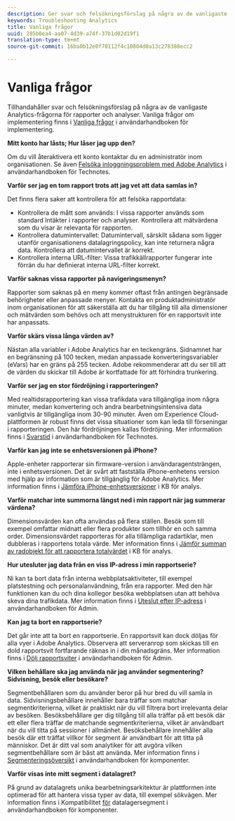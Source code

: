 ```yaml
---
description: Ger svar och felsökningsförslag på några av de vanligaste Analytics-frågorna.
keywords: Troubleshooting Analytics
title: Vanliga frågor
uuid: 285b0ea4-aa07-4d39-a74f-37b1d02d19f1
translation-type: tm+mt
source-git-commit: 16ba0b12e0f70112f4c10804d0a13c278388ecc2

---
```



# Vanliga frågor

Tillhandahåller svar och felsökningsförslag på några av de vanligaste Analytics-frågorna för rapporter och analyser. Vanliga frågor om implementering finns i [Vanliga frågor](/help/implement/faq.md) i användarhandboken för implementering.

**Mitt konto har låsts; Hur låser jag upp den?**

Om du vill återaktivera ett konto kontaktar du en administratör inom organisationen. Se även [Felsöka inloggningsproblem med Adobe Analytics](/help/technotes/troubleshoot-login.md) i användarhandboken för Technotes.

**Varför ser jag en tom rapport trots att jag vet att data samlas in?**

Det finns flera saker att kontrollera för att felsöka rapportdata:

* Kontrollera de mått som används: I vissa rapporter används som standard Intäkter i rapporter och analyser. Kontrollera att mätvärdena som du visar är relevanta för rapporten.
* Kontrollera datumintervallet: Datumintervall, särskilt sådana som ligger utanför organisationens datalagringspolicy, kan inte returnera några data. Kontrollera att datumintervallet är korrekt.
* Kontrollera interna URL-filter: Vissa trafikkällrapporter fungerar inte förrän du har definierat interna URL-filter korrekt.

**Varför saknas vissa rapporter på navigeringsmenyn?**

Rapporter som saknas på en meny kommer oftast från antingen begränsade behörigheter eller anpassade menyer. Kontakta en produktadministratör inom organisationen för att säkerställa att du har tillgång till alla dimensioner och mätvärden som behövs och att menystrukturen för en rapportsvit inte har anpassats.

**Varför skärs vissa långa värden av?**

Nästan alla variabler i Adobe Analytics har en teckengräns. Sidnamnet har en begränsning på 100 tecken, medan anpassade konverteringsvariabler (eVars) har en gräns på 255 tecken. Adobe rekommenderar att du ser till att de värden du skickar till Adobe är kortfattade för att förhindra trunkering.

**Varför ser jag en stor fördröjning i rapporteringen?**

Med realtidsrapportering kan vissa trafikdata vara tillgängliga inom några minuter, medan konvertering och andra bearbetningsintensiva data vanligtvis är tillgängliga inom 30-90 minuter. Även om Experience Cloud-plattformen är robust finns det vissa situationer som kan leda till förseningar i rapporteringen. Den här fördröjningen kallas fördröjning. Mer information finns i [Svarstid](/help/technotes/latency.md) i användarhandboken för Technotes.

**Varför kan jag inte se enhetsversionen på iPhone?**

Apple-enheter rapporterar sin firmware-version i användaragentsträngen, inte i enhetsversionen. Det är svårt att fastställa iPhone-enhetens version med hjälp av information som är tillgänglig för Adobe Analytics. Mer information finns i [Jämföra iPhone-enhetsversioner](https://helpx.adobe.com/analytics/kb/comparing-iphone-device-versions.html) i KB för analys.

**Varför matchar inte summorna längst ned i min rapport när jag summerar värdena?**

Dimensionsvärden kan ofta användas på flera ställen. Besök som till exempel omfattar midnatt eller flera produkter som tillhör en och samma order. Dimensionsvärdet rapporteras för alla tillämpliga radartiklar, men dubbleras i rapportens totala värde. Mer information finns i [Jämför summan av radobjekt för att rapportera totalvärdet](https://helpx.adobe.com/analytics/kb/sum-line-items-different-from-total.html) i KB för analys.

**Hur utesluter jag data från en viss IP-adress i min rapportserie?**

Ni kan ta bort data från interna webbplatsaktiviteter, till exempel platstestning och personalanvändning, från era rapporter. Med den här funktionen kan du och dina kollegor besöka webbplatsen utan att behöva skeva dina trafikdata. Mer information finns i [Uteslut efter IP-adress](/help/admin/admin/exclude-ip.md) i användarhandboken för Admin.

**Kan jag ta bort en rapportserie?**

Det går inte att ta bort en rapportserie. En rapportsvit kan dock döljas för alla vyer i Adobe Analytics. Observera att serveranrop som skickas till en dold rapportsvit fortfarande räknas in i din månadsgräns. Mer information finns i [Dölj rapportsviter](/help/admin/company/c-hide-report-suites.md) i användarhandboken för Admin.

**Vilken behållare ska jag använda när jag använder segmentering? Sidvisning, besök eller besökare?**

Segmentbehållaren som du använder beror på hur bred du vill samla in data. Sidvisningsbehållare innehåller bara träffar som matchar segmentkriterierna, vilket är praktiskt när du vill filtrera bort irrelevanta delar av besöken. Besöksbehållare ger dig tillgång till alla träffar på ett besök där ett eller flera träffar de matchande segmentkriterierna, vilket är användbart när du vill titta på sessioner i allmänhet. Besöksbehållare innehåller alla besök där ett träffat villkor för segment är användbart för att titta på människor. Det är ditt val som analytiker för att avgöra vilken segmentbehållare som är bäst att använda. Mer information finns i [Segmenteringsöversikt](/help/components/c-segmentation/seg-overview.md) i användarhandboken för komponenter.

**Varför visas inte mitt segment i datalagret?**

På grund av datalagrets unika bearbetningsarkitektur är plattformen inte optimerad för att hantera vissa typer av data, till exempel sökvägen. Mer information finns i Kompatibilitet [för](/help/components/c-segmentation/seg-reference/seg-compatibility.md) datalagersegment i användarhandboken för komponenter.
